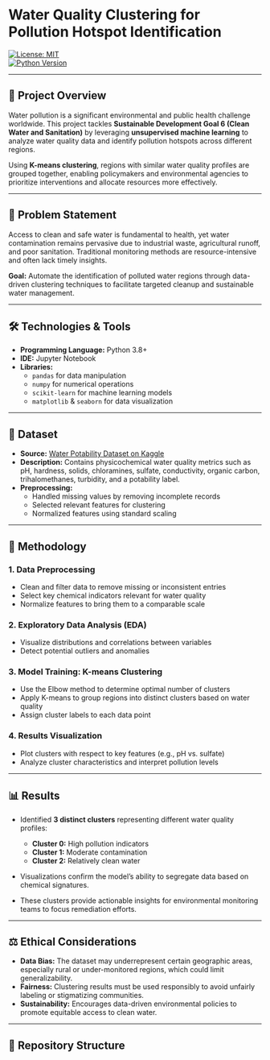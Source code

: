 # Water Quality Clustering for Pollution Hotspot Identification

[![License: MIT](https://img.shields.io/badge/License-MIT-yellow.svg)](https://opensource.org/licenses/MIT)  
[![Python Version](https://img.shields.io/badge/python-3.8%2B-blue.svg)](https://www.python.org/)

---

## 📖 Project Overview

Water pollution is a significant environmental and public health challenge worldwide. This project tackles **Sustainable Development Goal 6 (Clean Water and Sanitation)** by leveraging **unsupervised machine learning** to analyze water quality data and identify pollution hotspots across different regions. 

Using **K-means clustering**, regions with similar water quality profiles are grouped together, enabling policymakers and environmental agencies to prioritize interventions and allocate resources more effectively.

---

## 🎯 Problem Statement

Access to clean and safe water is fundamental to health, yet water contamination remains pervasive due to industrial waste, agricultural runoff, and poor sanitation. Traditional monitoring methods are resource-intensive and often lack timely insights.

**Goal:** Automate the identification of polluted water regions through data-driven clustering techniques to facilitate targeted cleanup and sustainable water management.

---

## 🛠️ Technologies & Tools

- **Programming Language:** Python 3.8+  
- **IDE:** Jupyter Notebook  
- **Libraries:**  
  - `pandas` for data manipulation  
  - `numpy` for numerical operations  
  - `scikit-learn` for machine learning models  
  - `matplotlib` & `seaborn` for data visualization  

---

## 📂 Dataset

- **Source:** [Water Potability Dataset on Kaggle](https://www.kaggle.com/datasets/sogun3/water-potability)  
- **Description:** Contains physicochemical water quality metrics such as pH, hardness, solids, chloramines, sulfate, conductivity, organic carbon, trihalomethanes, turbidity, and a potability label.  
- **Preprocessing:**  
  - Handled missing values by removing incomplete records  
  - Selected relevant features for clustering  
  - Normalized features using standard scaling  

---

## 🚀 Methodology

### 1. Data Preprocessing  
- Clean and filter data to remove missing or inconsistent entries  
- Select key chemical indicators relevant for water quality  
- Normalize features to bring them to a comparable scale  

### 2. Exploratory Data Analysis (EDA)  
- Visualize distributions and correlations between variables  
- Detect potential outliers and anomalies  

### 3. Model Training: K-means Clustering  
- Use the Elbow method to determine optimal number of clusters  
- Apply K-means to group regions into distinct clusters based on water quality  
- Assign cluster labels to each data point  

### 4. Results Visualization  
- Plot clusters with respect to key features (e.g., pH vs. sulfate)  
- Analyze cluster characteristics and interpret pollution levels  

---

## 📊 Results

- Identified **3 distinct clusters** representing different water quality profiles:  
  - **Cluster 0:** High pollution indicators  
  - **Cluster 1:** Moderate contamination  
  - **Cluster 2:** Relatively clean water  

- Visualizations confirm the model’s ability to segregate data based on chemical signatures.

- These clusters provide actionable insights for environmental monitoring teams to focus remediation efforts.

---

## ⚖️ Ethical Considerations

- **Data Bias:** The dataset may underrepresent certain geographic areas, especially rural or under-monitored regions, which could limit generalizability.  
- **Fairness:** Clustering results must be used responsibly to avoid unfairly labeling or stigmatizing communities.  
- **Sustainability:** Encourages data-driven environmental policies to promote equitable access to clean water.

---

## 📁 Repository Structure

